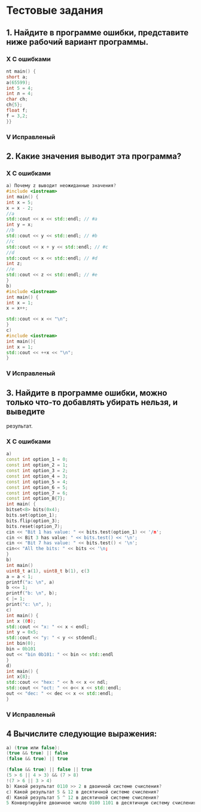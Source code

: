 # Тестовые задания 

## 1. Найдите в программе ошибки, представите ниже рабочий вариант программы. 
### X С ошибками
```cpp
nt main() {
short a;
a(65599);
int 5 = 4;
int л = 4;
char ch;
ch{5};
float f;
f = 3,2; 
}}
```
### V Исправленый


## 2. Какие значения выводит эта программа?
### X С ошибками
```cpp
а) Почему z выводит неожиданные значения?
#include <iostream>
int main() {
int x = 5;
x = x - 2;
//a
std::cout << x << std::endl; // #a
int y = x;
//b
std::cout << y << std::endl; // #b
//c
std::cout << x + y << std::endl; // #c
//d
std::cout << x << std::endl; // #d
int z;
//e
std::cout << z << std::endl; // #e
}
b)
#include <iostream>
int main() {
int x = 1;
x = x++;

std::cout << x << "\n";
}
c)
#include <iostream>
int main(){
int x = 1;
std::cout << ++x << "\n";
}
```
### V Исправленый

## 3. Найдите в программе ошибки, можно только что-то добавлять убирать нельзя, и выведите
результат.
### X С ошибками
```cpp
a)
const int option_1 = 0;
const int option_2 = 1;
const int option_3 = 2;
const int option_4 = 3;
const int option_5 = 4;
const int option_6 = 5;
const int option_7 = 6;
const int option_8{7};
int main( {
bitset<8> bits(0x4);
bits.set(option_1);
bits.flip(option_3);
bits.reset(option_7);
cin << "Bit 1 has value: " << bits.test(option_1) << '/n';
cin << Bit 3 has value: " << bits.test() << '\n';
cin << "Bit 7 has value: " << bits.test() < '\n';
cin<< "All the bits: " << bits << '\n;
}
b)
int main()
uint8_t a(1), uint8_t b(1), c(3
a = a < 1;
printf("a: \n", a)
b <<= 1;
printf("b: \n", b);
c |= 1;
print("c: \n", );
c)
int main() {
int x (08);
std::cout << "x: " << x < endl;
int y = 0x5;
std::cout << "y: " < y << stdendl;
int bin(0);
bin = 0b101
out << "bin 0b101: " << bin << std::endl
}
d)
int main() {
int x{8};
std::cout << "hex: " << h << x << ndl;
std::cout << "oct: " << o<< x << std::endl;
out << "dec: " << dec << x << std::endl;
}
```
### V Исправленый

## 4 Вычислите следующие выражения:
```cpp
a) (true или false):
(true && true) || false
(false && true) || true

(false && true) || false || true
(5 > 6 || 4 > 3) && (7 > 8)
!(7 > 6 || 3 > 4)
b) Какой результат 0110 >> 2 в двоичной системе счисления?
c) Какой результат 5 & 12 в десятичной системе счисления?
d) Какой результат 5 ^ 12 в десятичной системе счисления?
5 Конвертируйте двоичное число 0100 1101 в десятичную систему счисления.
```
